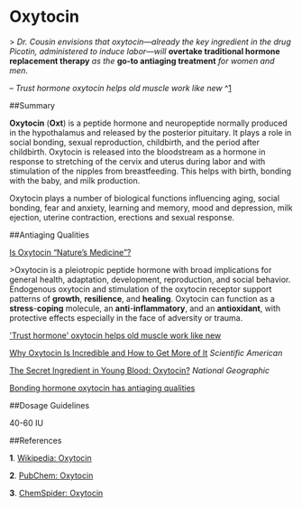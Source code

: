 # Oxytocin

&gt; *Dr. Cousin envisions that oxytocin—already the key ingredient in the drug Picotin, administered to induce labor—will* **overtake traditional hormone replacement therapy** *as the* **go-to antiaging treatment** *for women and men*.

– *Trust hormone oxytocin helps old muscle work like new* ^[1](https://www.sciencedaily.com/releases/2014/06/140610112751.htm)


##Summary

**Oxytocin** (**Oxt**) is a peptide hormone and neuropeptide normally produced in the hypothalamus and released by the posterior pituitary. It plays a role in social bonding, sexual reproduction, childbirth, and the period after childbirth. Oxytocin is released into the bloodstream as a hormone in response to stretching of the cervix and uterus during labor and with stimulation of the nipples from breastfeeding. This helps with birth, bonding with the baby, and milk production.

Oxytocin plays a number of biological functions influencing aging, social bonding, fear and anxiety, learning and memory, mood and depression, milk ejection, uterine contraction, erections and sexual response. 


##Antiaging Qualities

[Is Oxytocin “Nature’s Medicine”?](https://pharmrev.aspetjournals.org/content/72/4/829)

&gt;Oxytocin is a pleiotropic peptide hormone with broad implications for general health, adaptation, development, reproduction, and social behavior. Endogenous oxytocin and stimulation of the oxytocin receptor support patterns of **growth**, **resilience**, and **healing**. Oxytocin can function as a **stress**\-**coping** molecule, an **anti**\-**inflammatory**, and an **antioxidant**, with protective effects especially in the face of adversity or trauma. 

['Trust hormone' oxytocin helps old muscle work like new](https://www.sciencedaily.com/releases/2014/06/140610112751.htm)

[Why Oxytocin Is Incredible and How to Get More of It](https://www.scientificamerican.com/article/why-oxytocin-is-incredible-and-how-to-get-more-of-it/) *Scientific American* 

[The Secret Ingredient in Young Blood: Oxytocin?](https://www.nationalgeographic.com/science/phenomena/2014/06/10/the-secret-ingredient-in-young-blood-oxytocin/) *National Geographic*

[Bonding hormone oxytocin has antiaging qualities](https://www.nydailynews.com/life-style/health/oxytocin-anti-aging-qualities-study-article-1.1826276) 


##Dosage Guidelines 

40-60 IU

##References

**1**. [Wikipedia: Oxytocin](https://en.wikipedia.org/wiki/Oxytocin)

**2**. [PubChem: Oxytocin](https://pubchem.ncbi.nlm.nih.gov/compound/Oxytocin)

**3**. [ChemSpider: Oxytocin](http://www.chemspider.com/Chemical-Structure.388434.html)